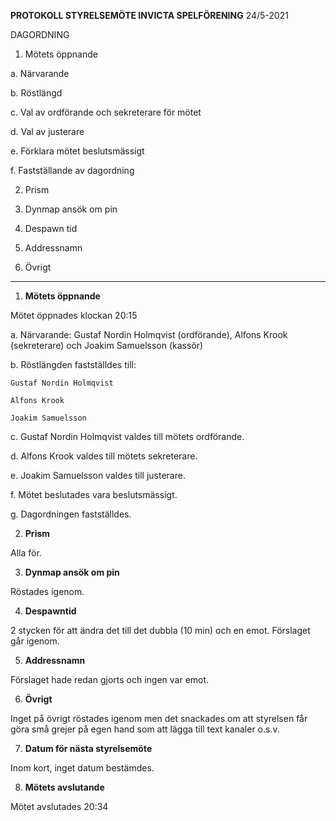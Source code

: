 **PROTOKOLL STYRELSEMÖTE INVICTA SPELFÖRENING**
24/5-2021

DAGORDNING

1. Mötets öppnande

  a. Närvarande

  b. Röstlängd

  c. Val av ordförande och sekreterare för mötet

  d. Val av justerare

  e. Förklara mötet beslutsmässigt

  f. Fastställande av dagordning

2. Prism

3. Dynmap ansök om pin

4. Despawn tid

5. Addressnamn

6. Övrigt

---


1. **Mötets öppnande**

Mötet öppnades klockan 20:15

a. Närvarande: Gustaf Nordin Holmqvist (ordförande), Alfons Krook (sekreterare) och Joakim Samuelsson (kassör)

b. Röstlängden fastställdes till:

    Gustaf Nordin Holmqvist

    Alfons Krook

    Joakim Samuelsson

c. Gustaf Nordin Holmqvist valdes till mötets ordförande.

d. Alfons Krook valdes till mötets sekreterare.

e. Joakim Samuelsson valdes till justerare.

f. Mötet beslutades vara beslutsmässigt.

g. Dagordningen fastställdes.

2. **Prism**

  Alla för.

3. **Dynmap ansök om pin**

  Röstades igenom.

4. **Despawntid**

  2 stycken för att ändra det till det dubbla (10 min) och en emot. Förslaget går igenom.

5. **Addressnamn**

  Förslaget hade redan gjorts och ingen var emot.

6. **Övrigt**

  Inget på övrigt röstades igenom men det snackades om att styrelsen får göra små grejer på egen hand som att lägga till text kanaler o.s.v.

7. **Datum för nästa styrelsemöte**

  Inom kort, inget datum bestämdes.

8. **Mötets avslutande**

  Mötet avslutades 20:34
